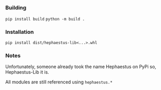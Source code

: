 

### Building
`pip install build`
`python -m build .`

### Installation
`pip install dist/hephaestus-lib<...>.whl`


### Notes
Unfortunately, someone already took the name Hephaestus on PyPi so, Hephaestus-Lib it is.

All modules are still referenced using `hephaestus.*`



